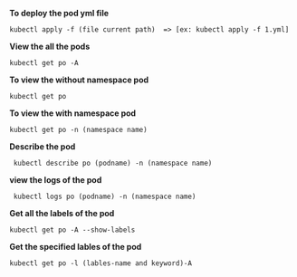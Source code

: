 **To deploy the pod yml file**
```
kubectl apply -f (file current path)  => [ex: kubectl apply -f 1.yml] 
```
**View the all the pods**
```
kubectl get po -A
```
**To view the without namespace pod**
```
kubectl get po
```
**To view the with namespace pod**
```
kubectl get po -n (namespace name)
```
**Describe the pod**
```
 kubectl describe po (podname) -n (namespace name)
 ```
 **view the logs of the pod**
 ```
  kubectl logs po (podname) -n (namespace name)
 ```
 **Get all the labels of the pod**
 ```
 kubectl get po -A --show-labels
```
**Get the specified lables of the pod**
```
kubectl get po -l (lables-name and keyword)-A
 ```
